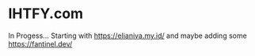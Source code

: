# IHTFY.com

In Progess...
Starting with https://elianiva.my.id/ and maybe adding some https://fantinel.dev/